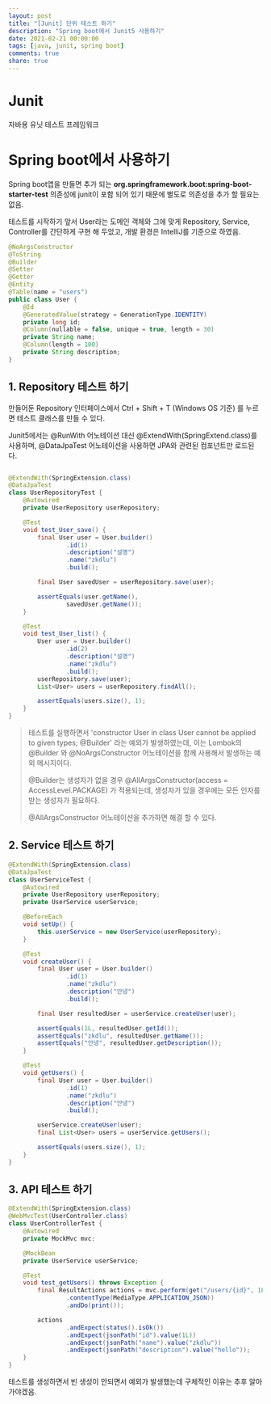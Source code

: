 ```yaml
---
layout: post
title: "[Junit] 단위 테스트 하기"
description: "Spring boot에서 Junit5 사용하기"
date: 2021-02-21 00:00:00
tags: [java, junit, spring boot]
comments: true
share: true
---
```




# Junit

자바용 유닛 테스트 프레임워크



# Spring boot에서 사용하기

Spring boot앱을 만들면 추가 되는 **org.springframework.boot:spring-boot-starter-test** 의존성에 junit이 포함 되어 있기 때문에 별도로 의존성을 추가 할 필요는 없음.



테스트를 시작하기 앞서 User라는 도메인 객체와 그에 맞게 Repository, Service, Controller를 간단하게 구현 해 두었고, 개발 환경은 IntelliJ를 기준으로 하였음.

```java
@NoArgsConstructor
@ToString
@Builder
@Setter
@Getter
@Entity
@Table(name = "users")
public class User {
    @Id
    @GeneratedValue(strategy = GenerationType.IDENTITY)
    private long id;
    @Column(nullable = false, unique = true, length = 30)
    private String name;
    @Column(length = 100)
    private String description;
}
```



## 1. Repository 테스트 하기

만들어둔 Repository 인터페이스에서 Ctrl + Shift + T (Windows OS 기준) 를 누르면 테스트 클래스를 만들 수 있다.



Junit5에서는 @RunWith 어노테이션 대신 @ExtendWith(SpringExtend.class)를 사용하며,  @DataJpaTest 어노테이션을 사용하면 JPA와 관련된 컴포넌트만 로드된다.

```java

@ExtendWith(SpringExtension.class)
@DataJpaTest
class UserRepositoryTest {
    @Autowired
    private UserRepository userRepository;

    @Test
    void test_User_save() {
        final User user = User.builder()
                .id(1)
                .description("설명")
                .name("zkdlu")
                .build();

        final User savedUser = userRepository.save(user);

        assertEquals(user.getName(),
                savedUser.getName());
    }

    @Test
    void test_User_list() {
        User user = User.builder()
                .id(2)
                .description("설명")
                .name("zkdlu")
                .build();
        userRepository.save(user);
        List<User> users = userRepository.findAll();

        assertEquals(users.size(), 1);
    }
}
```

> 테스트를 실행하면서 'constructor User in class User cannot be applied to given types; @Builder' 라는 예외가 발생하였는데,  이는 Lombok의 @Builder 와 @NoArgsConstructor 어노테이션을 함께 사용해서 발생하는 예외 메시지이다. 
>
> @Builder는 생성자가 없을 경우 @AllArgsConstructor(access = AccessLevel.PACKAGE) 가 적용되는데, 생성자가 있을 경우에는 모든 인자를 받는 생성자가 필요하다.
>
> @AllArgsConstructor 어노테이션을 추가하면 해결 할 수 있다.



## 2. Service 테스트 하기

```java
@ExtendWith(SpringExtension.class)
@DataJpaTest
class UserServiceTest {
    @Autowired
    private UserRepository userRepository;
    private UserService userService;

    @BeforeEach
    void setUp() {
        this.userService = new UserService(userRepository);
    }

    @Test
    void createUser() {
        final User user = User.builder()
                .id(1)
                .name("zkdlu")
                .description("안녕")
                .build();

        final User resultedUser = userService.createUser(user);

        assertEquals(1L, resultedUser.getId());
        assertEquals("zkdlu", resultedUser.getName());
        assertEquals("안녕", resultedUser.getDescription());
    }

    @Test
    void getUsers() {
        final User user = User.builder()
                .id(1)
                .name("zkdlu")
                .description("안녕")
                .build();

        userService.createUser(user);
        final List<User> users = userService.getUsers();

        assertEquals(users.size(), 1);
    }
}
```



## 3. API 테스트 하기

```java
@ExtendWith(SpringExtension.class)
@WebMvcTest(UserController.class)
class UserControllerTest {
    @Autowired
    private MockMvc mvc;

    @MockBean
    private UserService userService;

    @Test
    void test_getUsers() throws Exception {
        final ResultActions actions = mvc.perform(get("/users/{id}", 1L)
                .contentType(MediaType.APPLICATION_JSON))
                .andDo(print());

        actions
                .andExpect(status().isOk())
                .andExpect(jsonPath("id").value(1L))
                .andExpect(jsonPath("name").value("zkdlu"))
                .andExpect(jsonPath("description").value("hello"));
    }
}
```



테스트를 생성하면서 빈 생성이 안되면서 예외가 발생했는데 구체적인 이유는 추후 알아가야겠음.
